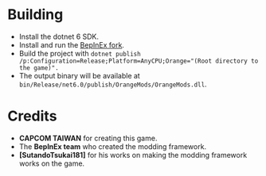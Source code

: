 
# Building #
 - Install the dotnet 6 SDK.
 - Install and run the [BepInEx fork](https://www.nexusmods.com/megamanxdiveoffline/mods/1).
 - Build the project with `dotnet publish /p:Configuration=Release;Platform=AnyCPU;Orange="(Root directory to the game)".`
 - The output binary will be available at `bin/Release/net6.0/publish/OrangeMods/OrangeMods.dll`.

# Credits #
 - **CAPCOM TAIWAN** for creating this game.
 - The **BepInEx team** who created the modding framework.
 - **[SutandoTsukai181]** for his works on making the modding framework works on the game.
